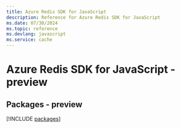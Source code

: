```yaml
---
title: Azure Redis SDK for JavaScript
description: Reference for Azure Redis SDK for JavaScript
ms.date: 07/30/2024
ms.topic: reference
ms.devlang: javascript
ms.service: cache
---
```

# Azure Redis SDK for JavaScript - preview
## Packages - preview
[!INCLUDE [packages](redis-index.md)]